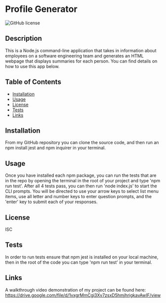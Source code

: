 # Profile Generator

  ![GitHub license](https://img.shields.io/badge/license-ISC-orange.svg)
  
  ## Description
  This is a Node.js command-line application that takes in information about employees on a software engineering team and generates an HTML webpage that displays summaries for each person. You can find details on how to use this app below.
  ## Table of Contents

  * [Installation](#installation)
  * [Usage](#usage)
  * [License](#license)
  * [Tests](#tests)
  * [Links](#links)


  ## Installation
  From my GitHub repository you can clone the source code, and then run an npm install jest and npm inquirer in your terminal.
  
  
  ## Usage
  Once you have installed each npm package, you can run the tests that are in the repo by opening the terminal in the root of your project and type 'npm run test'. After all 4 tests pass, you can then run 'node index.js' to start the CLI prompts. You will be directed to use your arrow keys to select list menu items, use all letter and number keys to enter question prompts, and the 'enter' key to submit each of your responses.
    
  ## License
  ISC

  ## Tests
  In order to run tests ensure that npm jest is installed on your local machine, then in the root of the code you can type 'npm run test' in your terminal.
  

  ## Links
  A walkthrough video demonstration of my project can be found here: https://drive.google.com/file/d/1vxgrMmCgi3Xv7zsxD5hmjhrigkavAwIF/view
